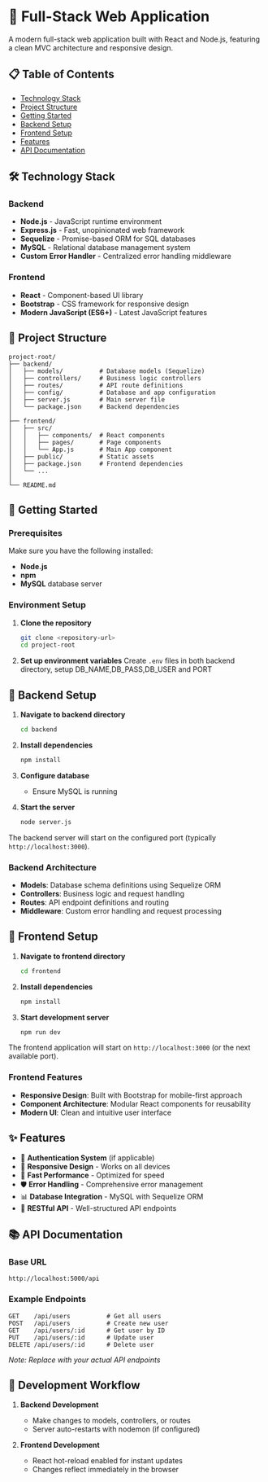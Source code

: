 # 🚀 Full-Stack Web Application

A modern full-stack web application built with React and Node.js, featuring a clean MVC architecture and responsive design.

## 📋 Table of Contents

- [Technology Stack](#-technology-stack)
- [Project Structure](#-project-structure)
- [Getting Started](#-getting-started)
- [Backend Setup](#-backend-setup)
- [Frontend Setup](#-frontend-setup)
- [Features](#-features)
- [API Documentation](#-api-documentation)

## 🛠️ Technology Stack

### Backend

- **Node.js** - JavaScript runtime environment
- **Express.js** - Fast, unopinionated web framework
- **Sequelize** - Promise-based ORM for SQL databases
- **MySQL** - Relational database management system
- **Custom Error Handler** - Centralized error handling middleware

### Frontend

- **React** - Component-based UI library
- **Bootstrap** - CSS framework for responsive design
- **Modern JavaScript (ES6+)** - Latest JavaScript features

## 📁 Project Structure

```
project-root/
├── backend/
│   ├── models/          # Database models (Sequelize)
│   ├── controllers/     # Business logic controllers
│   ├── routes/          # API route definitions
│   ├── config/          # Database and app configuration
│   ├── server.js        # Main server file
│   └── package.json     # Backend dependencies
│
├── frontend/
│   ├── src/
│   │   ├── components/  # React components
│   │   ├── pages/       # Page components
│   │   └── App.js       # Main App component
│   ├── public/          # Static assets
│   ├── package.json     # Frontend dependencies
│   └── ...
│
└── README.md
```

## 🚀 Getting Started

### Prerequisites

Make sure you have the following installed:

- **Node.js**
- **npm**
- **MySQL** database server

### Environment Setup

1. **Clone the repository**

   ```bash
   git clone <repository-url>
   cd project-root
   ```

2. **Set up environment variables**
   Create `.env` files in both backend directory, setup DB_NAME,DB_PASS,DB_USER and PORT

## 🔧 Backend Setup

1. **Navigate to backend directory**

   ```bash
   cd backend
   ```

2. **Install dependencies**

   ```bash
   npm install
   ```

3. **Configure database**

   - Ensure MySQL is running

4. **Start the server**
   ```bash
   node server.js
   ```

The backend server will start on the configured port (typically `http://localhost:3000`).

### Backend Architecture

- **Models**: Database schema definitions using Sequelize ORM
- **Controllers**: Business logic and request handling
- **Routes**: API endpoint definitions and routing
- **Middleware**: Custom error handling and request processing

## 🎨 Frontend Setup

1. **Navigate to frontend directory**

   ```bash
   cd frontend
   ```

2. **Install dependencies**

   ```bash
   npm install
   ```

3. **Start development server**
   ```bash
   npm run dev
   ```

The frontend application will start on `http://localhost:3000` (or the next available port).

### Frontend Features

- **Responsive Design**: Built with Bootstrap for mobile-first approach
- **Component Architecture**: Modular React components for reusability
- **Modern UI**: Clean and intuitive user interface

## ✨ Features

- 🔐 **Authentication System** (if applicable)
- 📱 **Responsive Design** - Works on all devices
- 🚀 **Fast Performance** - Optimized for speed
- 🛡️ **Error Handling** - Comprehensive error management
- 📊 **Database Integration** - MySQL with Sequelize ORM
- 🎯 **RESTful API** - Well-structured API endpoints

## 📚 API Documentation

### Base URL

```
http://localhost:5000/api
```

### Example Endpoints

```
GET    /api/users          # Get all users
POST   /api/users          # Create new user
GET    /api/users/:id      # Get user by ID
PUT    /api/users/:id      # Update user
DELETE /api/users/:id      # Delete user
```

_Note: Replace with your actual API endpoints_

## 🔄 Development Workflow

1. **Backend Development**

   - Make changes to models, controllers, or routes
   - Server auto-restarts with nodemon (if configured)

2. **Frontend Development**
   - React hot-reload enabled for instant updates
   - Changes reflect immediately in the browser
